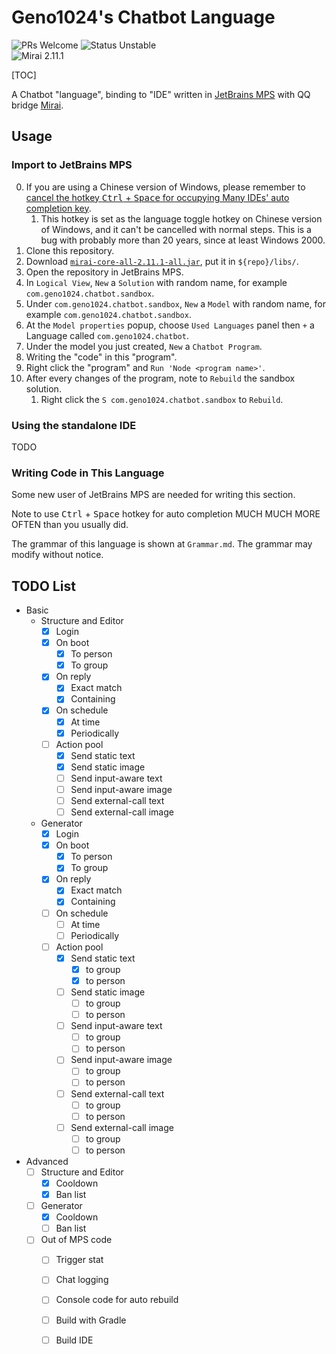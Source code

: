 # Geno1024's Chatbot Language

![PRs Welcome](https://img.shields.io/badge/PRs-Welcome-blue) ![Status Unstable](https://img.shields.io/badge/Status-Unstable-red)  
![Mirai 2.11.1](https://img.shields.io/badge/Mirai-2.11.1-green)

[TOC]

A Chatbot "language", binding to "IDE" written in [JetBrains MPS](https://jetbrains.com/mps) with QQ bridge [Mirai](https://github.com/mamoe/mirai).

## Usage

### Import to JetBrains MPS
0. If you are using a Chinese version of Windows, please remember to [cancel the hotkey <kbd>Ctrl</kbd> + <kbd>Space</kbd> for occupying Many IDEs' auto completion key](https://superuser.com/a/480723/859872).
   1. This hotkey is set as the language toggle hotkey on Chinese version of Windows, and it can't be cancelled with normal steps. This is a bug with probably more than 20 years, since at least Windows 2000.
1. Clone this repository.
2. Download [`mirai-core-all-2.11.1-all.jar`](https://repo.maven.apache.org/maven2/net/mamoe/mirai-core-all/2.11.1/mirai-core-all-2.11.1-all.jar), put it in `${repo}/libs/`.
3. Open the repository in JetBrains MPS.
4. In `Logical View`, `New` a `Solution` with random name, for example `com.geno1024.chatbot.sandbox`.
5. Under `com.geno1024.chatbot.sandbox`, `New` a `Model` with random name, for example `com.geno1024.chatbot.sandbox`.
6. At the `Model properties` popup, choose `Used Languages` panel then `+` a Language called `com.geno1024.chatbot`.
7. Under the model you just created, `New` a `Chatbot Program`.
8. Writing the "code" in this "program".
9. Right click the "program" and `Run 'Node <program name>'`.
10. After every changes of the program, note to `Rebuild` the sandbox solution.
    1. Right click the `S com.geno1024.chatbot.sandbox` to `Rebuild`.

### Using the standalone IDE

TODO

### Writing Code in This Language

Some new user of JetBrains MPS are needed for writing this section.

Note to use <kbd>Ctrl</kbd> + <kbd>Space</kbd> hotkey for auto completion MUCH MUCH MORE OFTEN than you usually did.

The grammar of this language is shown at `Grammar.md`. The grammar may modify without notice.

## TODO List

- Basic
  - Structure and Editor
    - [x] Login 
    - [x] On boot
      - [x] To person
      - [x] To group
    - [x] On reply
      - [x] Exact match
      - [x] Containing
    - [x] On schedule
      - [x] At time
      - [x] Periodically
    - [ ] Action pool 
      - [x] Send static text
      - [x] Send static image
      - [ ] Send input-aware text
      - [ ] Send input-aware image
      - [ ] Send external-call text
      - [ ] Send external-call image
  - Generator
    - [x] Login 
    - [x] On boot
      - [x] To person
      - [x] To group
    - [x] On reply
      - [x] Exact match
      - [x] Containing
    - [ ] On schedule
      - [ ] At time
      - [ ] Periodically
    - [ ] Action pool
      - [x] Send static text
        - [x] to group
        - [x] to person
      - [ ] Send static image
        - [ ] to group
        - [ ] to person
      - [ ] Send input-aware text
        - [ ] to group
        - [ ] to person
      - [ ] Send input-aware image
        - [ ] to group
        - [ ] to person
      - [ ] Send external-call text
        - [ ] to group
        - [ ] to person
      - [ ] Send external-call image
        - [ ] to group
        - [ ] to person
- Advanced
  - [ ] Structure and Editor
    - [x] Cooldown
    - [x] Ban list
  - [ ] Generator
    - [x] Cooldown
    - [ ] Ban list
  - [ ] Out of MPS code
    - [ ] Trigger stat
    - [ ] Chat logging
    - [ ] Console code for auto rebuild 
    - [ ] Build with Gradle
    - [ ] Build IDE
    